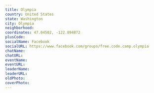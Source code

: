 ```yaml
---
title: Olympia
country: United States
state: Washington
city: Olympia
neighborhood: 
coordinates: 47.04502, -122.894872
plusCode:
socialName: Facebook
socialURL: https://www.facebook.com/groups/free.code.camp.olympia
chatName:
chatURL:
eventName:
eventURL:
leaderName:
leaderURL:
oldPhoto: 
coverPhoto:
---
```

